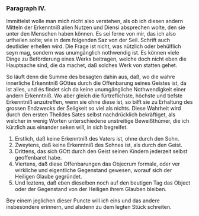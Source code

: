 
<!-- Seite 56 -->

### Paragraph IV. ###

Immittelst wolle man mich nicht also verstehen,
als ob ich diesen andern Mitteln der Erkenntniß
alien Nutzen und Diensi absprechen wolte, den sie unter
den Menschen haben können. Es sei ferne von mir, das
ich also urtheilen solte; wie in dem folgenden Saz von
der Seil. Schrift auch deutlidier erhellen wird. Die
Frage ist nicht, was nützlich oder behülflich seyn mag,
sondern was unumgänglich nothwendig ist. Es können
viele Dinge zu Beförderung eines Werks beitragen,
welche doch nicht eben die Hauptsache sind, die da
machet, daß solches Werk von statten gehet.

So läuft denn die Summe des besagten dahin aus,
daß, wo die wahre innerliche Erkenntniß GOttes
durch die Offenbarung seines Geistes ist, da ist alles,
und és findet sich da keine unumgängliche Nothwendigkeit
einer andern Erkenntniß. Wo aber gleich die fürtreflichste,
höchste und tiefste Erkenntniß anzutreffen,
wenn sie ohne diese ist, so bilft sie zu Erhaltung des grossen
Endzwecks der Šeligkeit so viel als nichts. Diese
Wahrheit wird durch den ersten Theildes Sates selbst
nachdrücklich bekräftiget, als welcher in wenig Worten
unterschiedene unstreitige Beweißthúmer, die ich
kürzlich aus einander seken will, in sich begreifet.

1. Erstlich, daß keine Erkenntniß des Vaters ist, ohne durch den Sohn.
2. Zweytens, daß keine Erkenntniß des Sohnes ist, als durch den Geist.
3. Drittens, das sich GOtt durch den Geist seinen Kindern jederzeit selbst geoffenbaret habe.
4. Viertens, daß diese Offenbarungen das Objecrum formale, oder ver wirkliche und eigentliche Gegenstand gewesen, worauf sich der Heiligen Glaube gegründet.
5. Und leztens, daß eben dieselben noch auf den beutigen Tag das Object oder der Gegenstand von der Heiligen ihrem Glauben bleiben.

<!-- Seite 57 -->
Bey einem jeglichen dieser Puncte will ich eins und
das andere insbesondere erinnern, und alsdenn zu dem
legten Stück schreiten.

